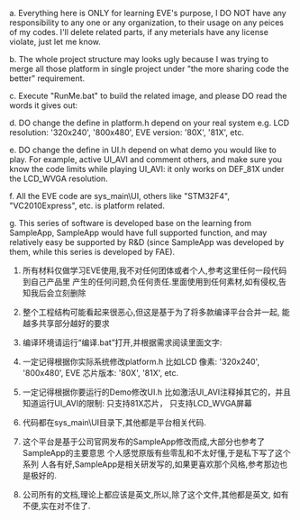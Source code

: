 a. Everything here is ONLY for learning EVE's purpose, I DO NOT have
   any responsibility to any one or any organization, to their usage
   on any peices of my codes. I'll delete related parts, if any meterials
   have any license violate, just let me know.

b. The whole project structure may looks ugly because I was trying to merge
   all those platform in single project under "the more sharing code the better"
   requirement.

c. Execute "RunMe.bat" to build the related image, 
   and please DO read the words it gives out:
   
d. DO change the define in platform.h depend on your real system
    e.g. LCD resolution: '320x240', '800x480', EVE version: '80X', '81X', etc.
    
e. DO change the define in UI.h depend on what demo you would like to 
    play. For example, active UI_AVI and comment others, and make sure you know
    the code limits while playing UI_AVI: it only works on DEF_81X 
    under the LCD_WVGA resolution.

f. All the EVE code are sys_main\UI, others like "STM32F4", "VC2010Express", etc. 
   is platform related.

g. This series of software is developed base on the learning from SampleApp, 
   SampleApp would have full supported function, 
   and may relatively easy be supported by R&D 
   (since SampleApp was developed by them, while this series 
   is developed by FAE).

1. 所有材料仅做学习EVE使用,我不对任何团体或者个人,参考这里任何一段代码到自己产品里
   产生的任何问题,负任何责任.里面使用到任何素材,如有侵权,告知我后会立刻删除

2. 整个工程结构可能看起来很恶心,但这是基于为了将多款编译平台合并一起,
   能越多共享部分越好的要求

3. 编译环境请运行“编译.bat”打开,并根据需求阅读里面文字:

4. 一定记得根据你实际系统修改platform.h
    比如LCD 像素: '320x240', '800x480', EVE 芯片版本: '80X', '81X', etc.

5. 一定记得根据你要运行的Demo修改UI.h
    比如激活UI_AVI注释掉其它的，并且知道运行UI_AVI的限制: 只支持81X芯片，
    只支持LCD_WVGA屏幕

6. 代码都在sys_main\UI目录下,其他都是平台相关代码.

7. 这个平台是基于公司官网发布的SampleApp修改而成,大部分也参考了SampleApp的主要意思
   个人感觉原版有些零乱和不太好懂,于是私下写了这个系列
   人各有好,SampleApp是相关研发写的,如果更喜欢那个风格,参考那边也是极好的.

8. 公司所有的文档,理论上都应该是英文,所以,除了这个文件,其他都是英文,
   如有不便,实在对不住了.

